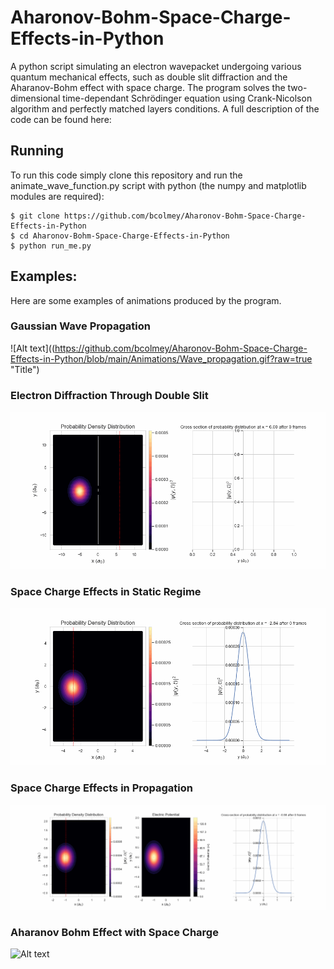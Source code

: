 # Aharonov-Bohm-Space-Charge-Effects-in-Python
A python script simulating an electron wavepacket undergoing various quantum mechanical effects, such as double slit diffraction and the Aharanov-Bohm effect with space charge. The program solves the two-dimensional time-dependant Schrödinger equation using Crank-Nicolson algorithm and perfectly matched layers conditions. A full description of the code can be found here:

## Running

To run this code simply clone this repository and run the animate_wave_function.py script with python (the numpy and matplotlib modules are required):
 
```
$ git clone https://github.com/bcolmey/Aharonov-Bohm-Space-Charge-Effects-in-Python
$ cd Aharonov-Bohm-Space-Charge-Effects-in-Python
$ python run_me.py 
```


## Examples:

Here are some examples of animations produced by the program. 
### Gaussian Wave Propagation
![Alt text]((https://github.com/bcolmey/Aharonov-Bohm-Space-Charge-Effects-in-Python/blob/main/Animations/Wave_propagation.gif?raw=true "Title")

### Electron Diffraction Through Double Slit
![Alt text](https://github.com/bcolmey/Aharonov-Bohm-Space-Charge-Effects-in-Python/blob/main/Animations/Diffraction.gif?raw=true "Title")

### Space Charge Effects in Static Regime
![Alt text](https://github.com/bcolmey/Aharonov-Bohm-Space-Charge-Effects-in-Python/blob/main/Animations/Wave_propagation.gif?raw=true "Title")

### Space Charge Effects in Propagation
![Alt text](https://github.com/bcolmey/Aharonov-Bohm-Space-Charge-Effects-in-Python/blob/main/Animations/Space_charge_moving.gif?raw=true "Title")

### Aharanov Bohm Effect with Space Charge
![Alt text](https://github.com/bcolmey/Aharonov-Bohm-Space-Charge-Effects-in-Python/blob/main/Animations/AB_demonstration.gif?raw=true "Title")
